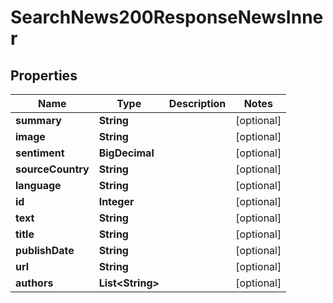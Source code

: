 

# SearchNews200ResponseNewsInner


## Properties

| Name | Type | Description | Notes |
|------------ | ------------- | ------------- | -------------|
|**summary** | **String** |  |  [optional] |
|**image** | **String** |  |  [optional] |
|**sentiment** | **BigDecimal** |  |  [optional] |
|**sourceCountry** | **String** |  |  [optional] |
|**language** | **String** |  |  [optional] |
|**id** | **Integer** |  |  [optional] |
|**text** | **String** |  |  [optional] |
|**title** | **String** |  |  [optional] |
|**publishDate** | **String** |  |  [optional] |
|**url** | **String** |  |  [optional] |
|**authors** | **List&lt;String&gt;** |  |  [optional] |



